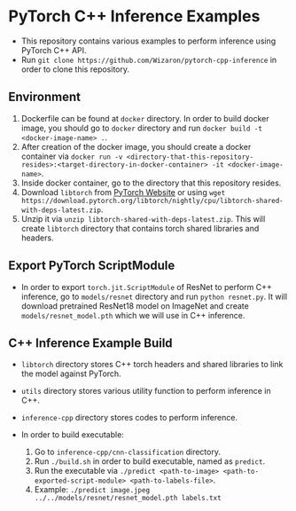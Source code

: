 # PyTorch C++ Inference Examples

* This repository contains various examples to perform inference using PyTorch C++ API.
* Run `git clone https://github.com/Wizaron/pytorch-cpp-inference` in order to clone this repository.

## Environment

1. Dockerfile can be found at `docker` directory. In order to build docker image, you should go to `docker` directory and run `docker build -t <docker-image-name> .`.
2. After creation of the docker image, you should create a docker container via `docker run -v <directory-that-this-repository-resides>:<target-directory-in-docker-container> -it <docker-image-name>`.
3. Inside docker container, go to the directory that this repository resides.
4. Download `libtorch` from [PyTorch Website](https://pytorch.org/get-started/locally/) or using `wget https://download.pytorch.org/libtorch/nightly/cpu/libtorch-shared-with-deps-latest.zip`.
5. Unzip it via `unzip libtorch-shared-with-deps-latest.zip`. This will create `libtorch` directory that contains torch shared libraries and headers.

## Export PyTorch ScriptModule

* In order to export `torch.jit.ScriptModule` of ResNet to perform C++ inference, go to `models/resnet` directory and run `python resnet.py`. It will download pretrained ResNet18 model on ImageNet and create `models/resnet_model.pth` which we will use in C++ inference.

## C++ Inference Example Build

* `libtorch` directory stores C++ torch headers and shared libraries to link the model against PyTorch.
* `utils` directory stores various utility function to perform inference in C++.
* `inference-cpp` directory stores codes to perform inference.

* In order to build executable:
	1. Go to `inference-cpp/cnn-classification` directory.
	2. Run `./build.sh` in order to build executable, named as `predict`.
	3. Run the executable via `./predict <path-to-image> <path-to-exported-script-module> <path-to-labels-file>`.
	4. Example: `./predict image.jpeg ../../models/resnet/resnet_model.pth labels.txt`
